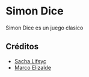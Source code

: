 # Simon Dice

Simon Dice es un juego clasico




## Créditos
- [Sacha Lifsyc](https://twitter.com/@slifsyz)
- [Marco Elizalde](https://twitter.com/marcomaet)
